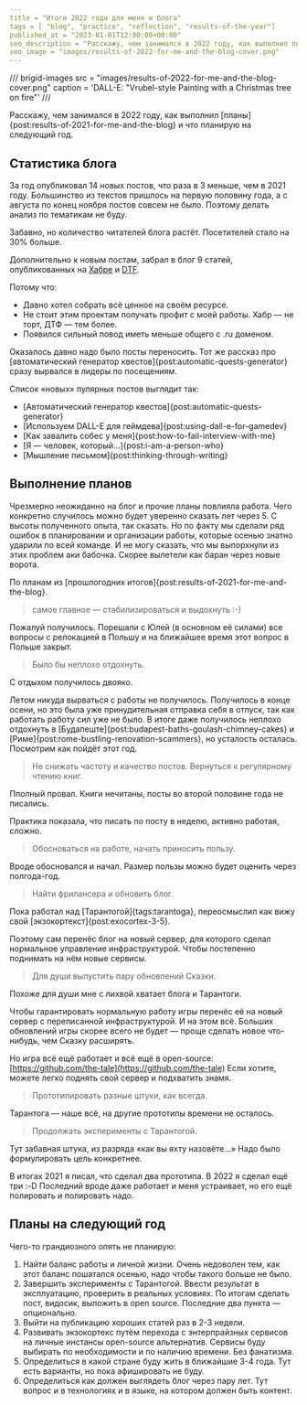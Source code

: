 ```yaml
---
title = "Итоги 2022 года для меня и блога"
tags = [ "blog", "practice", "reflection", "results-of-the-year"]
published_at = "2023-01-01T12:00:00+00:00"
seo_description = "Расскажу, чем занимался в 2022 году, как выполнил планы и что планирую на следующий год."
seo_image = "images/results-of-2022-for-me-and-the-blog-cover.png"
---
```


/// brigid-images
src = "images/results-of-2022-for-me-and-the-blog-cover.png"
caption = 'DALL-E: "Vrubel-style Painting with a Christmas tree on fire"'
///


Расскажу, чем занимался в 2022 году, как выполнил [планы]{post:results-of-2021-for-me-and-the-blog} и что планирую на следующий год.

<!-- more -->

## Статистика блога

За год опубликовал 14 новых постов, что раза в 3 меньше, чем в 2021 году. Большинство из текстов пришлось на первую половину года, а с августа по конец ноября постов совсем не было. Поэтому делать анализ по тематикам не буду.

Забавно, но количество читателей блога растёт. Посетителей стало на 30% больше.

Дополнительно к новым постам, забрал в блог 9 статей, опубликованных на [Хабре](https://habr.com/) и [DTF](https://dtf.ru/).

Потому что:

- Давно хотел собрать всё ценное на своём ресурсе.
- Не стоит этим проектам получать профит с моей работы. Хабр — не торт, ДТФ — тем более.
- Появился сильный повод иметь меньше общего с .ru доменом.

Оказалось давно надо было посты переносить. Тот же рассказ про [автоматический генератор квестов]{post:automatic-quests-generator} сразу вырвался в лидеры по посещениям.

Список «новых» пулярных постов выглядит так:

- [Автоматический генератор квестов]{post:automatic-quests-generator}
- [Используем DALL-E для геймдева]{post:using-dall-e-for-gamedev}
- [Как завалить собес у меня]{post:how-to-fail-interview-with-me}
- [Я — человек, который…]{post:i-am-a-person-who}
- [Мышление письмом]{post:thinking-through-writing}

## Выполнение планов

Чрезмерно неожиданно на блог и прочие планы повлияла работа. Чего конкретно случилось можно будет уверенно сказать лет через 5. С высоты полученного опыта, так сказать. Но по факту мы сделали ряд ошибок в планировании и организации работы, которые осенью знатно ударили по всей команде. И не могу сказать, что мы выпорхнули из этих проблем аки бабочка. Скорее вылетели как баран через новые ворота.

По планам из [прошлогодних итогов]{post:results-of-2021-for-me-and-the-blog}.

> самое главное — стабилизироваться и выдохнуть :-)

Пожалуй получилось. Порешали с Юлей (в основном её силами) все вопросы с релокацией в Польшу и на ближайшее время этот вопрос в Польше закрыт.

> Было бы неплохо отдохнуть.

С отдыхом получилось двояко.

Летом никуда вырваться с работы не получилось. Получилось в конце осени, но это была уже принудительная отправка себя в отпуск, так как работать работу сил уже не было. В итоге даже получилось неплохо отдохнуть в [Будапеште]{post:budapest-baths-goulash-chimney-cakes} и [Риме]{post:rome-bustling-renovation-scammers}, но усталость осталась. Посмотрим как пойдёт этот год.

> Не снижать частоту и качество постов.
> Вернуться к регулярному чтению книг.

Пполный провал. Книги нечитаны, посты во второй половине года не писались.

Практика показала, что писать по посту в неделю, активно работая, сложно.

> Обосноваться на работе, начать приносить пользу.

Вроде обосновался и начал. Размер пользы можно будет оценить через полгода-год.

> Найти фрилансера и обновить блог.

Пока работал над [Тарантогой]{tags:tarantoga}, переосмыслил как вижу свой [экзокортекст]{post:exocortex-3-5}.

Поэтому сам перенёс блог на новый сервер, для которого сделал нормальное управление инфраструктурой. Чтобы постепенно поднимать на нём новые сервисы.

> Для души выпустить пару обновлений Сказки.

Похоже для души мне с лихвой хватает блога и Тарантоги.

Чтобы гарантировать нормальную работу игры перенёс её на новый сервер с переписанной инфраструктурой. И на этом всё. Больших обновлений игры скорее всего не будет — проще сделать новое что-нибудь, чем Сказку расширять.

Но игра всё ещё работает и всё ещё в open-source: [https://github.com/the-tale](https://github.com/the-tale) Если хотите, можете легко поднять свой сервер и подхватить знамя.

> Прототипировать разные штуки, как всегда.

Тарантога — наше всё, на другие прототипы времени не осталось.

> Продолжать эксперименты с Тарантогой.

Тут забавная штука, из разряда «как вы яхту назовёте…» Надо было формулировать цель конкретнее.

В итогах 2021 я писал, что сделал два прототипа. В 2022 я сделал ещё три :-D Последний вроде даже работает и меня устраивает, но его ещё полировать и полировать надо.

## Планы на следующий год

Чего-то грандиозного опять не планирую:

1. Найти баланс работы и личной жизни. Очень недоволен тем, как этот баланс пошатался осенью, надо чтобы такого больше не было.
2. Завершить эксперименты с Тарантогой. Ввести результат в эксплуатацию, проверить в реальных условиях. По итогам сделать пост, видосик, выложить в open source. Последние два пункта — опционально.
3. Выйти на публикацию хороших статей раз в 2-3 недели.
4. Развивать экзокортекс путём перехода с энтерпрайзных сервисов на личные инстансы open-source альтернатив. Сервисы буду выбирать по необходимости и по наличию времени. Без фанатизма.
5. Определиться в какой стране буду жить в ближайшие 3-4 года. Тут есть варианты, но пока афишировать не буду.
6. Определиться как должен выглядеть блог через пару лет. Тут вопрос и в технологиях и в языке, на котором должен быть контент.
